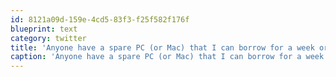 ```yaml
---
id: 8121a09d-159e-4cd5-83f3-f25f582f176f
blueprint: text
category: twitter
title: 'Anyone have a spare PC (or Mac) that I can borrow for a week or so? Needs to run Win 7 decently.'
caption: 'Anyone have a spare PC (or Mac) that I can borrow for a week or so? Needs to run Win 7 decently.'
---
```

